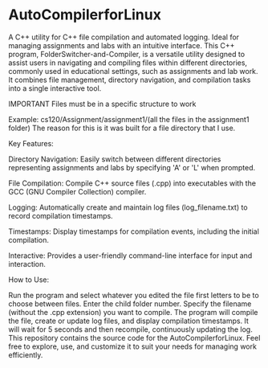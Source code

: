 # AutoCompilerforLinux
A C++ utility for  C++ file compilation and automated logging. Ideal for managing assignments and labs with an intuitive interface.
This C++ program, FolderSwitcher-and-Compiler, is a versatile utility designed to assist users in navigating and compiling files within different directories, commonly used in educational settings, such as assignments and lab work. It combines file management, directory navigation, and compilation tasks into a single interactive tool.

IMPORTANT 
Files must be in a specific structure to work

Example: cs120/Assignment/assignment1/(all the files in the assignment1 folder)
The reason for this is it was built for a file directory that I use.

Key Features:

Directory Navigation: Easily switch between different directories representing assignments and labs by specifying 'A' or 'L' when prompted.

File Compilation: Compile C++ source files (.cpp) into executables with the GCC (GNU Compiler Collection) compiler.

Logging: Automatically create and maintain log files (log_filename.txt) to record compilation timestamps.

Timestamps: Display timestamps for compilation events, including the initial compilation.

Interactive: Provides a user-friendly command-line interface for input and interaction.

How to Use:

Run the program and select whatever you edited the file first letters to be to choose between files.
Enter the child folder number.
Specify the filename (without the .cpp extension) you want to compile.
The program will compile the file, create or update log files, and display compilation timestamps.
It will wait for 5 seconds and then recompile, continuously updating the log.
This repository contains the source code for the AutoCompilerforLinux. Feel free to explore, use, and customize it to suit your needs for managing work efficiently.

